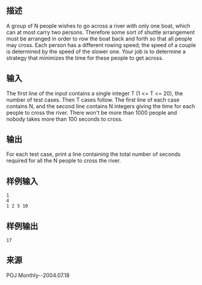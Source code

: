 ## 描述


A group of N people wishes to go across a river with only one boat, which can at most carry two persons. Therefore some sort of shuttle arrangement must be arranged in order to row the boat back and forth so that all people may cross. Each person has a different rowing speed; the speed of a couple is determined by the speed of the slower one. Your job is to determine a strategy that minimizes the time for these people to get across.

## 输入


The first line of the input contains a single integer T (1 <= T <= 20), the number of test cases. Then T cases follow. The first line of each case contains N, and the second line contains N integers giving the time for each people to cross the river. There won't be more than 1000 people and nobody takes more than 100 seconds to cross.

## 输出


For each test case, print a line containing the total number of seconds required for all the N people to cross the river.

## 样例输入


```
1
4
1 2 5 10

```


## 样例输出


```
17
```


## 来源


POJ Monthly--2004.07.18

